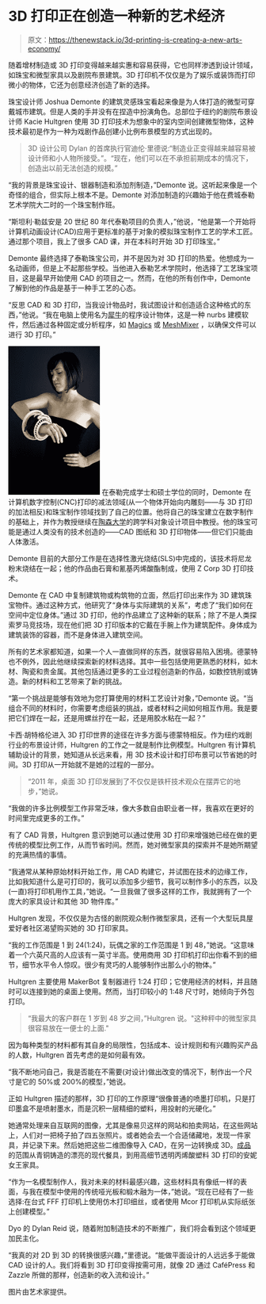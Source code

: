 # 3D 打印正在创造一种新的艺术经济

> 原文：<https://thenewstack.io/3d-printing-is-creating-a-new-arts-economy/>

随着增材制造或 3D 打印变得越来越实惠和容易获得，它也同样渗透到设计领域，如珠宝和微型家具以及剧院布景建筑。3D 打印机不仅仅是为了娱乐或装饰而打印微小的物体，它还为创意经济创造了新的选择。

珠宝设计师 Joshua Demonte 的建筑灵感珠宝看起来像是为人体打造的微型可穿戴城市建筑。但是人类的手并没有在捏造中扮演角色。总部位于纽约的剧院布景设计师 Kacie Hultgren 使用 3D 打印技术为想象中的室内空间创建微型物体，这种技术最初是作为一种为戏剧作品创建小比例布景模型的方式出现的。

> 3D 设计公司 Dylan 的首席执行官迪伦·里德说:“制造业正变得越来越容易被设计师和小人物所接受。”。“现在，他们可以在不承担前期成本的情况下，创造出以前无法创造的规模。”

“我的背景是珠宝设计、银器制造和添加剂制造，”Demonte 说。这听起来像是一个奇怪的组合，但实际上根本不是。Demonte 对添加制造的兴趣始于他在费城泰勒艺术学院大二时的一个珠宝制作班。

“斯坦利·勒兹安是 20 世纪 80 年代泰勒项目的负责人，”他说，“他是第一个开始将计算机动画设计(CAD)应用于更标准的基于对象的模拟珠宝制作工艺的学术工匠。通过那个项目，我上了很多 CAD 课，并在本科时开始 3D 打印珠宝。”

Demonte 最终选择了泰勒珠宝公司，并不是因为对 3D 打印的热爱。他想成为一名动画师，但是上不起那些学校。当他进入泰勒艺术学院时，他选择了工艺珠宝项目，这是最早开始使用 CAD 的项目之一。然而，在他的所有创作中，Demonte 了解到他的作品是基于一种手工艺的心态。

“反思 CAD 和 3D 打印，当我设计物品时，我试图设计和创造适合这种格式的东西，”他说。“我在电脑上使用名为[犀牛](http://www.rhino3d.com/)的程序设计物体，这是一种 nurbs 建模软件，然后通过各种固定或分析程序，如 [Magics](http://software.materialise.com/magics) 或 [MeshMixer](http://www.meshmixer.com/) ，以确保文件可以进行 3D 打印。”

[![22-staircase_bangle_#2-modelshot-demonte_joshua-2009](img/74f3d983ded9e294c39e959e4eb3fba6.png)](https://thenewstack.io/wp-content/uploads/2014/04/22-staircase_bangle_2-modelshot-demonte_joshua-2009.jpg) 在泰勒完成学士和硕士学位的同时，Demonte 在计算机数字控制(CNC)打印的减法领域(从一个物体开始向内雕刻——与 3D 打印的加法相反)和珠宝制作领域找到了自己的位置。他将自己的珠宝建立在数字制作的基础上，并作为教授继续在[陶森大学](http://www.towson.edu/)的跨学科对象设计项目中教授。他的珠宝可能是通过人类没有的技术创造的——CAD 图纸和 3D 打印物体——但它们只能由人体激活。

Demonte 目前的大部分工作是在选择性激光烧结(SLS)中完成的，该技术将尼龙粉末烧结在一起；他的作品由石膏和氰基丙烯酸酯制成，使用 Z Corp 3D 打印技术。

Demonte 在 CAD 中复制建筑物或构筑物的立面，然后打印出来作为 3D 建筑珠宝物件。通过这种方式，他研究了“身体与实际建筑的关系”，考虑了“我们如何在空间中定位身体。”通过 3D 打印，他的作品建立了这种新的联系；除了不是人类探索罗马竞技场，现在他们把 3D 打印版本的它戴在手腕上作为建筑配件。身体成为建筑装饰的容器，而不是身体进入建筑空间。

所有的艺术家都知道，如果一个人一直做同样的东西，就很容易陷入困境。德蒙特也不例外，因此他继续探索新的材料选择。其中一些包括使用更熟悉的材料，如木材、陶瓷和贵金属。其他包括通过更多的工业过程创造新的作品，如数控铣削或铸造。新的材料和工艺带来了新的挑战。

“第一个挑战是能够有效地为您打算使用的材料工艺设计对象，”Demonte 说。“当组合不同的材料时，你需要考虑组装的挑战，或者材料之间如何相互作用。我是要把它们焊在一起，还是用螺丝拧在一起，还是用胶水粘在一起？”

卡西·胡特格伦进入 3D 打印世界的途径在许多方面与德蒙特相反。作为纽约戏剧行业的布景设计师，Hultgren 的工作之一就是制作比例模型。Hultgren 有计算机辅助设计的背景，她知道从长远来看，用 3D 技术设计和打印布景可以节省她的时间。3D 打印从一开始就不是她的过程的一部分。

> “2011 年，桌面 3D 打印发展到了不仅仅是铁杆技术观众在摆弄它的地步，”她说。

“我做的许多比例模型工作非常乏味，像大多数自由职业者一样，我喜欢在更好的时间里完成更多的工作。”

有了 CAD 背景，Hultgren 意识到她可以通过使用 3D 打印来增强她已经在做的更传统的模型比例工作，从而节省时间。然而，她对微型家具的探索并不是她所期望的充满热情的事情。

“我通常从某种原始材料开始工作，用 CAD 构建它，并试图在技术的边缘工作，比如我知道什么是可打印的，我可以添加多少细节，我可以制作多小的东西，以及(一直)将打印机用作工具，”她说。“一旦我做了很多这样的工作，我就拥有了一个庞大的家具设计和其他 3D 物件库。”

Hultgren 发现，不仅仅是为古怪的剧院观众制作微型家具，还有一个大型玩具屋爱好者社区渴望购买她的 3D 打印家具。

“我的工作范围是 1 到 24(1:24)，玩偶之家的工作范围是 1 到 48，”她说。“这意味着一个六英尺高的人应该有一英寸半高。使用商用 3D 打印机打印出你看不到的细节，细节水平令人惊叹。很少有灵巧的人能够制作出那么小的物体。”

Hultgren 主要使用 MakerBot 复制器进行 1:24 打印；它使用经济的材料，并且随时可以连接到她的桌面上使用。然而，当打印较小的 1:48 尺寸时，她倾向于外包打印。

> “我最大的客户群在 1 岁到 48 岁之间，”Hultgren 说。"这种秤中的微型家具很容易放在一便士的上面."

因为每种类型的材料都有其自身的局限性，包括成本、设计规则和有兴趣购买产品的人数，Hultgren 首先考虑的是如何最有效。

“我不断地问自己，我是否能在不需要(对设计)做出改变的情况下，制作出一个尺寸是它的 50%或 200%的模型，”她说。

正如 Hultgren 描述的那样，3D 打印的工作原理“很像普通的喷墨打印机，只是打印墨盒不是喷射墨水，而是沉积一层精细的塑料，用投射的光硬化。”

她通常处理来自互联网的图像，尤其是像易贝这样的网站和拍卖网站，在这些网站上，人们对一把椅子拍了四五张照片。或者她会去一个合适储藏地，发现一件家具，并记录下来。然后她把这些二维图像导入 CAD，在另一边转换成 3D。[成品](http://www.shapeways.com/)的范围从青铜铸造的漂亮的现代餐具，到用高细节透明丙烯酸塑料 3D 打印的安妮女王家具。

“作为一名模型制作人，我对未来的材料最感兴趣，这些材料具有像纸一样的表面，与我在模型中使用的传统哑光板和椴木融为一体，”她说。“现在已经有了一些选择:在台式 FFF 打印机上使用仿木打印细丝，或者使用 Mcor 打印机从实际纸张上创建模型。”

Dyo 的 Dylan Reid 说，随着附加制造技术的不断推广，我们将会看到这个领域更加民主化。

“我真的对 2D 到 3D 的转换很感兴趣，”里德说。“能做平面设计的人远远多于能做 CAD 设计的人。我们将看到 3D 打印变得按需可用，就像 2D 通过 CaféPress 和 Zazzle 所做的那样，创造新的收入流和设计。”

图片由艺术家提供。

<svg xmlns:xlink="http://www.w3.org/1999/xlink" viewBox="0 0 68 31" version="1.1"><title>Group</title> <desc>Created with Sketch.</desc></svg>